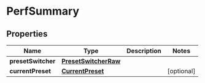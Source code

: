 
# PerfSummary

## Properties
| Name | Type | Description | Notes |
| ------------ | ------------- | ------------- | ------------- |
| **presetSwitcher** | [**PresetSwitcherRaw**](PresetSwitcherRaw.md) |  |  |
| **currentPreset** | [**CurrentPreset**](CurrentPreset.md) |  |  [optional] |




